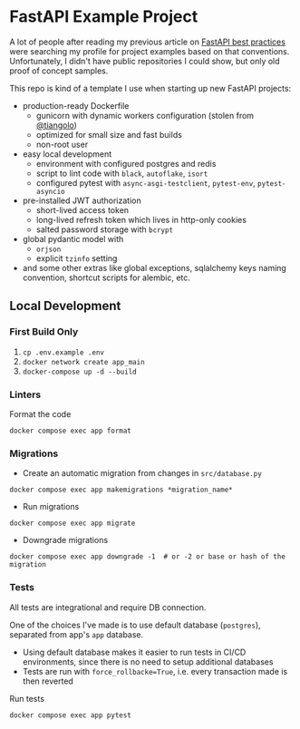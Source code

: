 # FastAPI Example Project
A lot of people after reading my previous article on [FastAPI best practices](https://github.com/zhanymkanov/fastapi-best-practices)
were searching my profile for project examples based on that conventions. 
Unfortunately, I didn't have public repositories I could show, but only old proof of concept samples. 

This repo is kind of a template I use when starting up new FastAPI projects:
- production-ready Dockerfile
  - gunicorn with dynamic workers configuration (stolen from [@tiangolo](https://github.com/tiangolo))
  - optimized for small size and fast builds
  - non-root user
- easy local development
  - environment with configured postgres and redis
  - script to lint code with `black`, `autoflake`, `isort`
  - configured pytest with `async-asgi-testclient`, `pytest-env`, `pytest-asyncio`
- pre-installed JWT authorization
  - short-lived access token
  - long-lived refresh token which lives in http-only cookies
  - salted password storage with `bcrypt`
- global pydantic model with 
  - `orjson`
  - explicit `tzinfo` setting
- and some other extras like global exceptions, sqlalchemy keys naming convention, shortcut scripts for alembic, etc.

## Local Development

### First Build Only
1. `cp .env.example .env`
2. `docker network create app_main`
3. `docker-compose up -d --build`

### Linters
Format the code
```shell
docker compose exec app format
```

### Migrations
- Create an automatic migration from changes in `src/database.py`
```shell
docker compose exec app makemigrations *migration_name*
```
- Run migrations
```shell
docker compose exec app migrate
```
- Downgrade migrations
```shell
docker compose exec app downgrade -1  # or -2 or base or hash of the migration
```
### Tests
All tests are integrational and require DB connection. 

One of the choices I've made is to use default database (`postgres`), separated from app's `app` database.
- Using default database makes it easier to run tests in CI/CD environments, since there is no need to setup additional databases
- Tests are run with `force_rollbacke=True`, i.e. every transaction made is then reverted


Run tests
```shell
docker compose exec app pytest
```